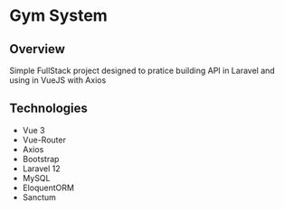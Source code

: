 # Gym System

## Overview
Simple FullStack project designed to pratice building API in Laravel and using in VueJS with Axios

## Technologies

- Vue 3
- Vue-Router
- Axios
- Bootstrap
- Laravel 12
- MySQL
- EloquentORM
- Sanctum